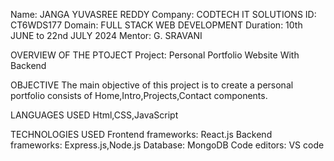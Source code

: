 Name: JANGA YUVASREE REDDY
Company: CODTECH IT SOLUTIONS
ID: CT6WDS177
Domain: FULL STACK WEB DEVELOPMENT
Duration: 10th JUNE to 22nd JULY 2024
Mentor: G. SRAVANI

OVERVIEW OF THE PTOJECT
Project: Personal Portfolio Website With Backend

OBJECTIVE
The main objective of this project is to create a personal portfolio consists of Home,Intro,Projects,Contact components.

LANGUAGES USED
Html,CSS,JavaScript

TECHNOLOGIES USED
Frontend frameworks: React.js
Backend frameworks: Express.js,Node.js
Database: MongoDB
Code editors: VS code

